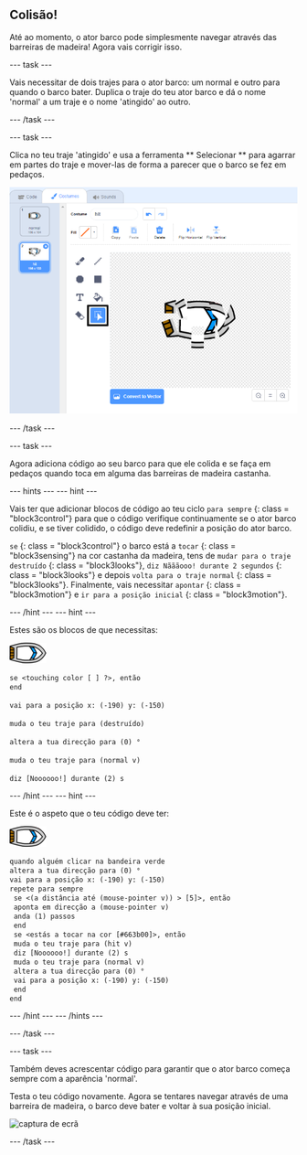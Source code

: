 ## Colisão!

Até ao momento, o ator barco pode simplesmente navegar através das barreiras de madeira! Agora vais corrigir isso.

\--- task \---

Vais necessitar de dois trajes para o ator barco: um normal e outro para quando o barco bater. Duplica o traje do teu ator barco e dá o nome 'normal' a um traje e o nome 'atingido' ao outro.

\--- /task \---

\--- task \---

Clica no teu traje 'atingido' e usa a ferramenta ** Selecionar ** para agarrar em partes do traje e mover-las de forma a parecer que o barco se fez em pedaços.

![captura de ecrã](images/boat-hit-costume-annotated.png)

\--- /task \---

\--- task \---

Agora adiciona código ao seu barco para que ele colida e se faça em pedaços quando toca em alguma das barreiras de madeira castanha.

\--- hints \--- \--- hint \---

Vais ter que adicionar blocos de código ao teu ciclo `para sempre` {: class = "block3control"} para que o código verifique continuamente se o ator barco colidiu, e se tiver colidido, o código deve redefinir a posição do ator barco.

` se ` {: class = "block3control"} o barco está a ` tocar ` {: class = "block3sensing"} na cor castanha da madeira, tens de ` mudar para o traje destruído ` {: class = "block3looks"}, ` diz Nãããooo! durante 2 segundos ` {: class = "block3looks"} e depois ` volta para o traje normal ` {: class = "block3looks"}. Finalmente, vais necessitar ` apontar ` {: class = "block3motion"} e ` ir para a posição inicial ` {: class = "block3motion"}.

\--- /hint \--- \--- hint \---

Estes são os blocos de que necessitas:

![ator barco](images/boat_resize.png)

```blocks3
se <touching color [ ] ?>, então
end

vai para a posição x: (-190) y: (-150)

muda o teu traje para (destruído)

altera a tua direcção para (0) °

muda o teu traje para (normal v)

diz [Noooooo!] durante (2) s
```

\--- /hint \--- \--- hint \---

Este é o aspeto que o teu código deve ter:

![ator barco](images/boat_resize.png)

```blocks3
quando alguém clicar na bandeira verde
altera a tua direcção para (0) °
vai para a posição x: (-190) y: (-150)
repete para sempre 
 se <(a distância até (mouse-pointer v)) > [5]>, então 
 aponta em direcção a (mouse-pointer v)
 anda (1) passos
 end
 se <estás a tocar na cor [#663b00]>, então 
 muda o teu traje para (hit v)
 diz [Noooooo!] durante (2) s
 muda o teu traje para (normal v)
 altera a tua direcção para (0) °
 vai para a posição x: (-190) y: (-150)
 end
end
```

\--- /hint \--- \--- /hints \---

\--- /task \---

\--- task \---

Também deves acrescentar código para garantir que o ator barco começa sempre com a aparência 'normal'.

Testa o teu código novamente. Agora se tentares navegar através de uma barreira de madeira, o barco deve bater e voltar à sua posição inicial.

![captura de ecrã](images/boat-crash.png)

\--- /task \---
